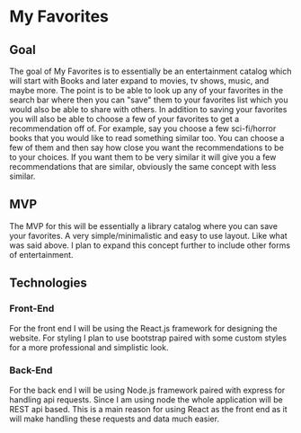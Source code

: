 # My Favorites

## Goal
The goal of My Favorites is to essentially be an entertainment catalog which will start with Books and later expand to movies, tv shows, music, 
and maybe more. The point is to be able to look up any of your favorites in the search bar where then you can "save" them to your favorites list which
you would also be able to share with others. In addition to saving your favorites you will also be able to choose a few of your favorites to get a 
recommendation off of. For example, say you choose
a few sci-fi/horror books that you would like to read something similar too. You can choose a few of them and then say how close you want the 
recommendations to be to your choices. If you want them to be very similar it will give you a few recommendations that are similar, obviously the 
same concept with less similar. 

## MVP
The MVP for this will be essentially a library catalog where you can save your favorites. A very simple/minimalistic and easy to use layout. Like 
what was said above. I plan to expand this concept further to include other forms of entertainment.

## Technologies

### Front-End
For the front end I will be using the React.js framework for designing the website. For styling I plan to use bootstrap paired with some custom styles for a more professional and simplistic look.

### Back-End
For the back end I will be using Node.js framework paired with express for handling api requests. Since I am using node the whole application will be 
REST api based. This is a main reason for using React as the front end as it will make handling these requests and data much easier. 
